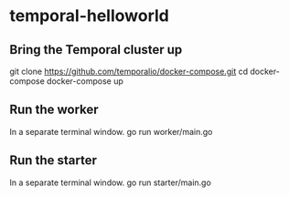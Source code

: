 # temporal-helloworld

## Bring the Temporal cluster up
  git clone https://github.com/temporalio/docker-compose.git
  cd docker-compose
  docker-compose up

## Run the worker
In a separate terminal window.
go run worker/main.go

## Run the starter
In a separate terminal window.
go run starter/main.go
